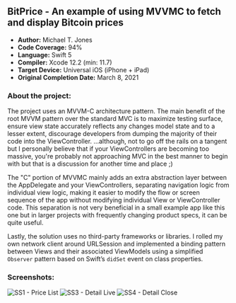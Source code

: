 ## BitPrice - An example of using MVVMC to fetch and display Bitcoin prices
* **Author:** Michael T. Jones
* **Code Coverage:** 94%
* **Language:** Swift 5
* **Compiler:** Xcode 12.2 (min: 11.7)
* **Target Device:** Universal iOS (iPhone + iPad)
* **Original Completion Date:** March 8, 2021

### About the project:
The project uses an MVVM-C architecture pattern. The main benefit of the root MVVM pattern over the standard MVC is to maximize testing surface, ensure view state accurately reflects any changes model state and to a lesser extent, discourage developers from dumping the majority of their code into the ViewController. ...although, not to go off the rails on a tangent but I personally believe that if your ViewControllers are becoming too massive, you're probably not approaching MVC in the best manner to begin with but that is a discussion for another time and place ;)

The "C" portion of MVVMC mainly adds an extra abstraction layer between the AppDelegate and your ViewControllers, separating navigation logic from individual view logic, making it easier to modify the flow or screen sequence of the app without modifying individual View or ViewController code.  This separation is not very beneficial in a small example app like this one but in larger projects with frequently changing product specs, it can be quite 
useful.  

Lastly, the solution uses no third-party frameworks or libraries.  I rolled my own network client around URLSession and implemented a binding pattern between Views and their associated ViewModels using a simplified `Observer` pattern based on Swift’s `didSet` event on class properties.

### Screenshots:
![SS1 - Price List](https://user-images.githubusercontent.com/6075332/116029864-3b604680-a628-11eb-9205-10aed2c741c8.png)
![SS3 - Detail Live](https://user-images.githubusercontent.com/6075332/116029920-6054b980-a628-11eb-88a7-5c98319e40f0.png)
![SS4 - Detail Close](https://user-images.githubusercontent.com/6075332/116029922-621e7d00-a628-11eb-81aa-79c762c0599f.png)
